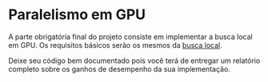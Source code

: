 # Paralelismo em GPU

A parte obrigatória final do projeto consiste em implementar a busca local em GPU. Os requisitos básicos serão os mesmos da [busca local](busca-local).

Deixe seu código bem documentado pois você terá de entregar um relatório completo sobre os ganhos de desempenho da sua implementação.